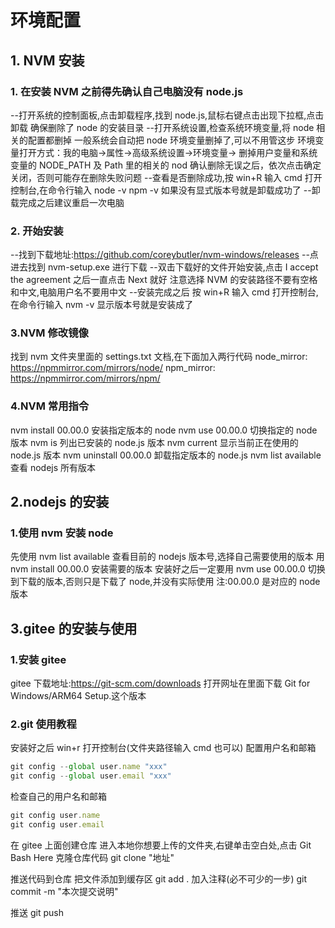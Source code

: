 # 环境配置

## 1. NVM 安装

### 1. 在安装 NVM 之前得先确认自己电脑没有 node.js

--打开系统的控制面板,点击卸载程序,找到 node.js,鼠标右键点击出现下拉框,点击卸载
确保删除了 node 的安装目录
--打开系统设置,检查系统环境变量,将 node 相关的配置都删掉
一般系统会自动把 node 环境变量删掉了,可以不用管这步
环境变量打开方式：我的电脑->属性->高级系统设置->环境变量->
删掉用户变量和系统变量的 NODE_PATH 及 Path 里的相关的 nod
确认删除无误之后，依次点击确定关闭，否则可能存在删除失败问题
--查看是否删除成功,按 win+R 输入 cmd 打开控制台,在命令行输入 node -v npm -v
如果没有显式版本号就是卸载成功了
--卸载完成之后建议重启一次电脑

### 2. 开始安装

--找到下载地址:https://github.com/coreybutler/nvm-windows/releases
--点进去找到 nvm-setup.exe 进行下载
--双击下载好的文件开始安装,点击 I accept the agreement 之后一直点击 Next 就好
注意选择 NVM 的安装路径不要有空格和中文,电脑用户名不要用中文
--安装完成之后 按 win+R 输入 cmd 打开控制台,在命令行输入 nvm -v
显示版本号就是安装成了

### 3.NVM 修改镜像

找到 nvm 文件夹里面的 settings.txt 文档,在下面加入两行代码
node_mirror: https://npmmirror.com/mirrors/node/
npm_mirror: https://npmmirror.com/mirrors/npm/

### 4.NVM 常用指令

nvm install 00.00.0 安装指定版本的 node
nvm use 00.00.0 切换指定的 node 版本
nvm is 列出已安装的 node.js 版本
nvm current 显示当前正在使用的 node.js 版本
nvm uninstall 00.00.0 卸载指定版本的 node.js
nvm list available 查看 nodejs 所有版本

## 2.nodejs 的安装

### 1.使用 nvm 安装 node

先使用 nvm list available 查看目前的 nodejs 版本号,选择自己需要使用的版本
用 nvm install 00.00.0 安装需要的版本
安装好之后一定要用 nvm use 00.00.0 切换到下载的版本,否则只是下载了 node,并没有实际使用
注:00.00.0 是对应的 node 版本

## 3.gitee 的安装与使用

### 1.安装 gitee

gitee 下载地址:https://git-scm.com/downloads
打开网址在里面下载 Git for Windows/ARM64 Setup.这个版本

### 2.git 使用教程

安装好之后 win+r 打开控制台(文件夹路径输入 cmd 也可以)
配置用户名和邮箱

```js
git config --global user.name "xxx"
git config --global user.email "xxx"
```

检查自己的用户名和邮箱

```js
git config user.name
git config user.email
```

在 gitee 上面创建仓库
进入本地你想要上传的文件夹,右键单击空白处,点击 Git Bash Here
克隆仓库代码
git clone "地址"

推送代码到仓库
把文件添加到缓存区
git add .
加入注释(必不可少的一步)
git commit -m "本次提交说明"

推送
git push

